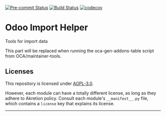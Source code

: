 
<!-- /!\ Non OCA Context : Set here the badge of your runbot / runboat instance. -->
[![Pre-commit Status](https://github.com/akretion/odoo-import-helper/actions/workflows/pre-commit.yml/badge.svg?branch=14.0)](https://github.com/akretion/odoo-import-helper/actions/workflows/pre-commit.yml?query=branch%3A14.0)
[![Build Status](https://github.com/akretion/odoo-import-helper/actions/workflows/test.yml/badge.svg?branch=14.0)](https://github.com/akretion/odoo-import-helper/actions/workflows/test.yml?query=branch%3A14.0)
[![codecov](https://codecov.io/gh/akretion/odoo-import-helper/branch/14.0/graph/badge.svg)](https://codecov.io/gh/akretion/odoo-import-helper)
<!-- /!\ Non OCA Context : Set here the badge of your translation instance. -->

<!-- /!\ do not modify above this line -->

# Odoo Import Helper

Tools for import data

<!-- /!\ do not modify below this line -->

<!-- prettier-ignore-start -->

[//]: # (addons)

This part will be replaced when running the oca-gen-addons-table script from OCA/maintainer-tools.

[//]: # (end addons)

<!-- prettier-ignore-end -->

## Licenses

This repository is licensed under [AGPL-3.0](LICENSE).

However, each module can have a totally different license, as long as they adhere to Akretion
policy. Consult each module's `__manifest__.py` file, which contains a `license` key
that explains its license.

----
<!-- /!\ Non OCA Context : Set here the full description of your organization. -->
